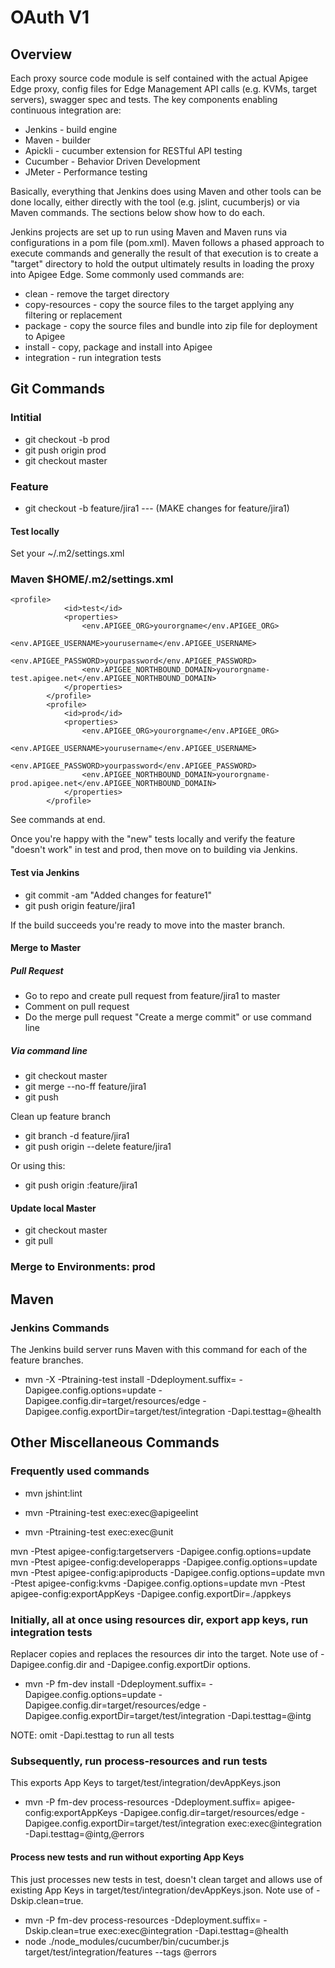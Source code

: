 # OAuth V1

## Overview
Each proxy source code module is self contained with the actual Apigee Edge proxy, config files for Edge Management API calls (e.g. KVMs, target servers), swagger spec and tests.
The key components enabling continuous integration are:
* Jenkins - build engine
* Maven - builder
* Apickli - cucumber extension for RESTful API testing
* Cucumber - Behavior Driven Development
* JMeter - Performance testing

Basically, everything that Jenkins does using Maven and other tools can be done locally, either directly with the tool (e.g. jslint, cucumberjs) or via Maven commands. The sections below show how to do each.

Jenkins projects are set up to run using Maven and Maven runs via configurations in a pom file (pom.xml). Maven follows a phased approach to execute commands and generally the result of that execution is to create a "target" directory to hold the output ultimately results in loading the proxy into Apigee Edge. Some commonly used commands are:
* clean - remove the target directory
* copy-resources - copy the source files to the target applying any filtering or replacement
* package - copy the source files and bundle into zip file for deployment to Apigee
* install - copy, package and install into Apigee
* integration - run integration tests

## Git Commands

### Intitial
* git checkout -b prod
* git push origin prod
* git checkout master

### Feature
* git checkout -b feature/jira1 --- (MAKE changes for feature/jira1)

#### Test locally
Set your ~/.m2/settings.xml

### Maven $HOME/.m2/settings.xml 
```
<profile>
            <id>test</id>
            <properties>
                <env.APIGEE_ORG>yourorgname</env.APIGEE_ORG>
                <env.APIGEE_USERNAME>yourusername</env.APIGEE_USERNAME>
                <env.APIGEE_PASSWORD>yourpassword</env.APIGEE_PASSWORD>
                <env.APIGEE_NORTHBOUND_DOMAIN>yourorgname-test.apigee.net</env.APIGEE_NORTHBOUND_DOMAIN>
            </properties>
        </profile>
        <profile>
            <id>prod</id>
            <properties>
                <env.APIGEE_ORG>yourorgname</env.APIGEE_ORG>
                <env.APIGEE_USERNAME>yourusername</env.APIGEE_USERNAME>
                <env.APIGEE_PASSWORD>yourpassword</env.APIGEE_PASSWORD>
                <env.APIGEE_NORTHBOUND_DOMAIN>yourorgname-prod.apigee.net</env.APIGEE_NORTHBOUND_DOMAIN>
            </properties>
        </profile>
```

See commands at end.

Once you're happy with the "new" tests locally and verify the feature "doesn't work" in test and prod, then move on to building via Jenkins.

#### Test via Jenkins
* git commit -am  "Added changes for feature1"
* git push origin feature/jira1

If the build succeeds you're ready to move into the master branch.

#### Merge to Master
##### Pull Request
* Go to repo and create pull request from feature/jira1 to master
* Comment on pull request
* Do the merge pull request "Create a merge commit" or use command line

##### Via command line
* git checkout master
* git merge --no-ff feature/jira1
* git push

Clean up feature branch
* git branch -d feature/jira1
* git push origin --delete feature/jira1

Or using this:
* git push origin :feature/jira1

#### Update local Master
* git checkout master
* git pull

### Merge to Environments: prod

## Maven
### Jenkins Commands
The Jenkins build server runs Maven with this command for each of the feature branches. 
* mvn -X -Ptraining-test install -Ddeployment.suffix= -Dapigee.config.options=update -Dapigee.config.dir=target/resources/edge -Dapigee.config.exportDir=target/test/integration -Dapi.testtag=@health

## Other Miscellaneous Commands

### Frequently used commands
* mvn jshint:lint
* mvn -Ptraining-test exec:exec@apigeelint

* mvn -Ptraining-test exec:exec@unit

mvn -Ptest apigee-config:targetservers -Dapigee.config.options=update
mvn -Ptest apigee-config:developerapps -Dapigee.config.options=update
mvn -Ptest apigee-config:apiproducts -Dapigee.config.options=update
mvn -Ptest apigee-config:kvms -Dapigee.config.options=update
mvn -Ptest apigee-config:exportAppKeys -Dapigee.config.exportDir=./appkeys

### Initially, all at once using resources dir, export app keys, run integration tests
Replacer copies and replaces the resources dir into the target. Note use of -Dapigee.config.dir and -Dapigee.config.exportDir options.
* mvn -P fm-dev install -Ddeployment.suffix= -Dapigee.config.options=update -Dapigee.config.dir=target/resources/edge -Dapigee.config.exportDir=target/test/integration -Dapi.testtag=@intg

NOTE: omit -Dapi.testtag to run all tests

### Subsequently, run process-resources and run tests
This exports App Keys to target/test/integration/devAppKeys.json
* mvn -P fm-dev process-resources -Ddeployment.suffix= apigee-config:exportAppKeys -Dapigee.config.dir=target/resources/edge -Dapigee.config.exportDir=target/test/integration exec:exec@integration -Dapi.testtag=@intg,@errors

#### Process new tests and run without exporting App Keys
This just processes new tests in test, doesn't clean target and allows use of existing App Keys in target/test/integration/devAppKeys.json.
Note use of -Dskip.clean=true. 
* mvn -P fm-dev process-resources -Ddeployment.suffix= -Dskip.clean=true exec:exec@integration -Dapi.testtag=@health
* node ./node_modules/cucumber/bin/cucumber.js target/test/integration/features --tags @errors
